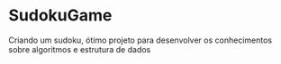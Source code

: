 # SudokuGame
Criando um sudoku, ótimo projeto para desenvolver os conhecimentos sobre algoritmos e estrutura de dados
